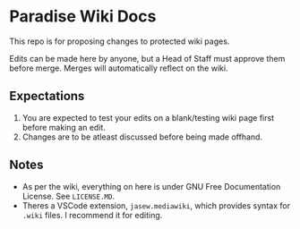 # Paradise Wiki Docs

This repo is for proposing changes to protected wiki pages.

Edits can be made here by anyone, but a Head of Staff must approve them before merge. Merges will automatically reflect on the wiki.

## Expectations

1. You are expected to test your edits on a blank/testing wiki page first before making an edit.
2. Changes are to be atleast discussed before being made offhand.

## Notes

- As per the wiki, everything on here is under GNU Free Documentation License. See `LICENSE.MD`.
- Theres a VSCode extension, `jasew.mediawiki`, which provides syntax for `.wiki` files. I recommend it for editing.
